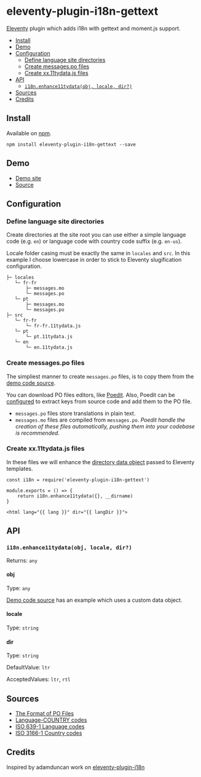 # eleventy-plugin-i18n-gettext

[Eleventy](https://www.11ty.dev/) plugin which adds i18n with gettext and moment.js support.

- [Install](#install)
- [Demo](#demo)
- [Configuration](#configuration)
  - [Define language site directories](#define-language-site-directories)
  - [Create messages.po files](#create-messages.po-files)
  - [Create xx.11tydata.js files](#create-xx.11tydata.js-files)
- [API](#api)
  - [`i18n.enhance11tydata(obj, locale, dir?)`](#i18n.enhance11tydata(obj,-locale,-dir))
- [Sources](#sources)
- [Credits](#credits)

## Install

Available on [npm](https://www.npmjs.com/package/eleventy-plugin-i18n-gettext).

```
npm install eleventy-plugin-i18n-gettext --save
```

## Demo

- [Demo site](https://eleventy-plugin-i18n-gettext.gissinger.net)
- [Source](https://github.com/sgissinger/eleventy-plugin-i18n-gettext-demo)


## Configuration

### Define language site directories

Create directories at the site root you can use either a simple language code (e.g. `en`) or language code with country code suffix (e.g. `en-us`).

Locale folder casing must be exactly the same in `locales` and `src`. In this example I choose lowercase in order to stick to Eleventy slugification configuration.

```
├─ locales
   └─ fr-fr
       ├─ messages.mo
       └─ messages.po
   └─ pt
       ├─ messages.mo
       └─ messages.po
├─ src
   └─ fr-fr
       └─ fr-fr.11tydata.js
   └─ pt
       └─ pt.11tydata.js
   └─ en
       └─ en.11tydata.js
```

### Create messages.po files

The simpliest manner to create `messages.po` files, is to copy them from the [demo code source](https://github.com/sgissinger/eleventy-plugin-i18n-gettext-demo/tree/master/locales).

You can download PO files editors, like [Poedit](https://poedit.net). Also, Poedit can be [configured](docs/Manage-translations-with-Poedit) to extract keys from source code and add them to the PO file.

- `messages.po` files store translations in plain text.
- `messages.mo` files are compiled from `messages.po`. _Poedit handle the creation of these files automatically, pushing them into your codebase is recommended_.

### Create xx.11tydata.js files

In these files we will enhance the [directory data object](https://www.11ty.dev/docs/data-template-dir/) passed to Eleventy templates.

```
const i18n = require('eleventy-plugin-i18n-gettext')

module.exports = () => {
    return i18n.enhance11tydata({}, __dirname)
}
```

```
<html lang="{{ lang }}" dir="{{ langDir }}">
```

## API

### `i18n.enhance11tydata(obj, locale, dir?)`
Returns: `any`

#### obj
Type: `any`

[Demo code source](https://github.com/sgissinger/eleventy-plugin-i18n-gettext-demo/blob/master/src/fr-fr/fr-fr.11tydata.js) has an example which uses a custom data object.

#### locale
Type: `string`

#### dir
Type: `string`

DefaultValue: `ltr`

AcceptedValues: `ltr`, `rtl`

## Sources

- [The Format of PO Files](https://www.gnu.org/software/gettext/manual/html_node/PO-Files.html)
- [Language-COUNTRY codes](http://www.lingoes.net/en/translator/langcode.htm)
- [ISO 639-1 Language codes](https://en.wikipedia.org/wiki/List_of_ISO_639-1_codes)
- [ISO 3166-1 Country codes](https://en.wikipedia.org/wiki/ISO_3166-1)

## Credits

Inspired by adamduncan work on [eleventy-plugin-i18n](https://github.com/adamduncan/eleventy-plugin-i18n)